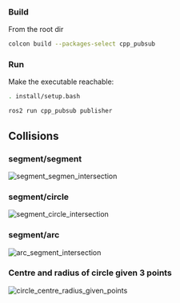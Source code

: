 ### Build
From the root dir
```bash
colcon build --packages-select cpp_pubsub
```

### Run
Make the executable reachable:
```bash
. install/setup.bash
```

```bash
ros2 run cpp_pubsub publisher
```
## Collisions

### segment/segment
![segment_segmen_intersection](https://user-images.githubusercontent.com/84152495/204867692-210016da-d72c-479b-b5e6-1ad0e74572c4.png)

### segment/circle
![segment_circle_intersection](https://user-images.githubusercontent.com/84152495/204867856-3701396b-a975-4355-9c73-e82d65152227.png)

### segment/arc
![arc_segment_intersection](https://user-images.githubusercontent.com/84152495/204867933-0e69153b-77e3-4d62-bc3d-b66c5063b831.png)

### Centre and radius of circle given 3 points
![circle_centre_radius_given_points](https://user-images.githubusercontent.com/84152495/204868406-e6384deb-3b48-4066-85a0-ecc90c457760.png)

